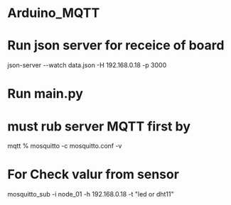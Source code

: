 # Arduino_MQTT

# Run json server for receice of board 
json-server --watch data.json -H 192.168.0.18 -p 3000

# Run main.py

# must rub server MQTT first by
mqtt % mosquitto -c mosquitto.conf -v

# For Check valur from sensor
mosquitto_sub -i node_01 -h 192.168.0.18 -t "led or dht11"

